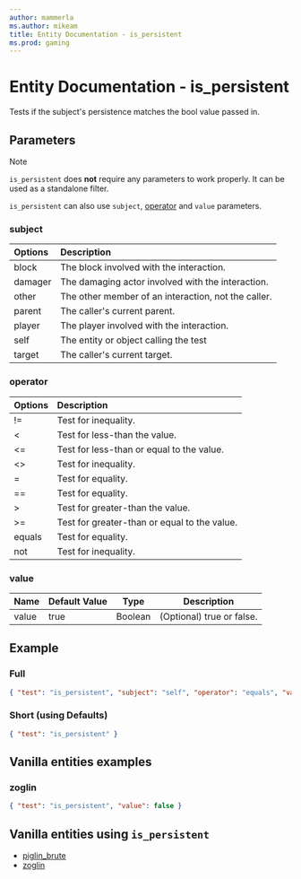 ```yaml
---
author: mammerla
ms.author: mikeam
title: Entity Documentation - is_persistent
ms.prod: gaming
---
```


# Entity Documentation - is_persistent

Tests if the subject's persistence matches the bool value passed in.

## Parameters

> [!Note]
> `is_persistent` does **not** require any parameters to work properly. It can be used as a standalone filter.
>
> `is_persistent` can also use `subject`, [operator](../Definitions/NestedTables/operator.md) and `value` parameters.

### subject

| Options| Description |
|:-----------|:-----------|
| block| The block involved with the interaction. |
| damager| The damaging actor involved with the interaction. |
| other| The other member of an interaction, not the caller. |
| parent| The caller's current parent. |
| player| The player involved with the interaction. |
| self| The entity or object calling the test |
| target| The caller's current target. |

### operator

| Options| Description |
|:-----------|:-----------|
| !=| Test for inequality. |
| <| Test for less-than the value. |
| <=| Test for less-than or equal to the value. |
| <>| Test for inequality. |
| =| Test for equality. |
| ==| Test for equality. |
| >| Test for greater-than the value. |
| >=| Test for greater-than or equal to the value. |
| equals| Test for equality. |
| not| Test for inequality. |

### value

|Name |Default Value  |Type  |Description  |
|---------|---------|---------|---------|
|value |true |Boolean |(Optional) true or false. |

## Example

### Full

```json
{ "test": "is_persistent", "subject": "self", "operator": "equals", "value": true}
```

### Short (using Defaults)

```json
{ "test": "is_persistent" }
```

## Vanilla entities examples

### zoglin

```json
{ "test": "is_persistent", "value": false }
```

## Vanilla entities using `is_persistent`

- [piglin_brute](../../../../Source/VanillaBehaviorPack_Snippets/entities/piglin_brute.md)
- [zoglin](../../../../Source/VanillaBehaviorPack_Snippets/entities/zoglin.md)
